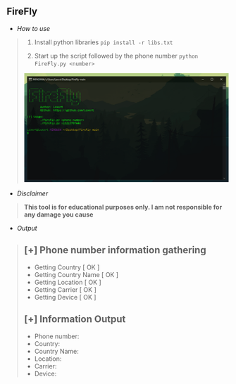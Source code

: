 <h2><strong>FireFly</strong></h2>

- *How to use*

>1.  Install python libraries `pip install -r libs.txt`
>
>2.  Start up the script followed by the phone number `python FireFly.py <number>` 
>
>   <img src="1.PNG">

- *Disclaimer*

> **This tool is for educational purposes only. I am not responsible for any damage you cause**

- *Output*

> [+] Phone number information gathering
> --------------------------------------
>  - Getting Country               [ OK ]
>  - Getting Country Name   [ OK ]
>  - Getting Location              [ OK ]
>  - Getting Carrier                 [ OK ]
>  - Getting Device                  [ OK ]
>
> [+] Information Output
> --------------------------------------
>  - Phone number: 
>  - Country: 
>  - Country Name: 
>  - Location: 
>  - Carrier: 
>  - Device: 
